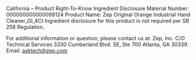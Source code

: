  
 
 
California – Product Right-To-Know Ingredient Disclosure 
Material Number: 000000000000099124 
Product Name: Zep Original Orange Industrial Hand Cleaner_Gl_4Ct 
Ingredient disclosure for this product is not required per SB 258 Regulation. 
 
For additional information or question, please contact us at: 
Zep, Inc. 
C/O Technical Services 
3330 Cumberland Blvd. SE, Ste 700 
Atlanta, GA 30339 
Email: asktech@zep.com 
 
 
 
 
